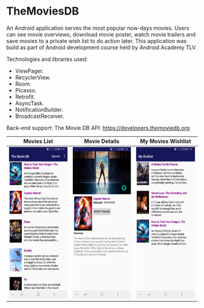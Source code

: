 # TheMoviesDB
An Android application serves the most popular now-days movies. Users can see movie overviews, download movie poster, watch movie trailers and save movies to a private wish list to do action later.  This application was build as part of Android development course held by Android Academy TLV. 

Technologies and libraries used:
- ViewPager.
- RecyclerView.
- Room.
- Picasso.
- Retrofit.
- AsyncTask.
- NotificationBuilder.
- BroadcastReceiver.

Back-end support:
The Movie DB API: https://developers.themoviedb.org

| Movies List  | Movie Details | My Movies Wishlist |
| ------------- | ------------- | ------------- |
| <img src="https://github.com/NirBercovic/TheMoviesDB/blob/master/app/src/main/res/drawable/Screenshot_20190406-131439_The%20Movie%20DB.jpg" width="200" height="400" /> | <img src="https://github.com/NirBercovic/TheMoviesDB/blob/master/app/src/main/res/drawable/Screenshot_20190406-131450_The%20Movie%20DB.jpg" width="200" height="400" />  | <img src="https://github.com/NirBercovic/TheMoviesDB/blob/master/app/src/main/res/drawable/Screenshot_20190406-131510_The%20Movie%20DB.jpg" width="200" height="400" />
